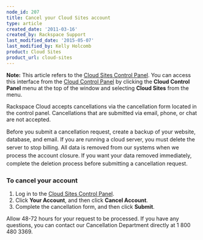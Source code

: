 ```yaml
---
node_id: 207
title: Cancel your Cloud Sites account
type: article
created_date: '2011-03-16'
created_by: Rackspace Support
last_modified_date: '2015-05-07'
last_modified_by: Kelly Holcomb
product: Cloud Sites
product_url: cloud-sites
---
```


**Note:** This article refers to the [Cloud Sites Control
Panel](https://manage.rackspacecloud.com/). You can access this
interface from the [Cloud Control Panel](https://mycloud.rackspace.com/)
by clicking the **Cloud Control Panel** menu at the top of the window
and selecting **Cloud Sites** from the menu.

Rackspace Cloud accepts cancellations via the cancellation form located
in the control panel. Cancellations that are submitted via email, phone,
or chat are not accepted.

<span style="line-height: 20.7999992370605px;">Before you submit
a cancellation request, create a </span><span
style="line-height: 20.7999992370605px;">back</span><span
style="line-height: 20.7999992370605px;">up of your website, database,
and e</span><span
style="line-height: 20.7999992370605px;">mail</span><span
style="line-height: 20.7999992370605px;">. If you are running a cloud
server, you must delete the server to stop billing. All data is removed
from our systems when we process the account closure. If you want your
data removed immediately, complete the deletion process before
submitting a cancellation request.</span>

### To cancel your account

1.  Log in to the [Cloud Sites Control
    Panel](https://manage.rackspacecloud.com/).
2.  Click **Your Account**, and then click **Cancel Account**.
3.  Complete the cancellation form, and then click **Submit**.

Allow 48-72 hours for your request to be processed. If you have any
questions, you can contact our Cancellation Department directly at 1 800
480 3369.

